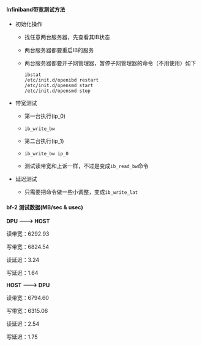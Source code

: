 #### Infiniband带宽测试方法

* 初始化操作
  
  * 找任意两台服务器，先查看其IB状态
  
  * 两台服务器都要重启IB的服务
  
  * 两台服务器都要开子网管理器，暂停子网管理器的命令（不用使用）如下
    
    ```shell
    ibstat
    /etc/init.d/openibd restart
    /etc/init.d/opensmd start
    /etc/init.d/opensmd stop           
    ```

* 带宽测试
  
  * 第一台执行(ip_0)
  
  * ```shell
    ib_write_bw
    ```
  
  * 第二台执行(ip_1)
  
  * ```shell
    ib_write_bw ip_0
    ```
  
  * 测试读带宽和上诉一样，不过是变成`ib_read_bw`命令

* 延迟测试
  
  * 只需要把命令做一些小调整，变成`ib_write_lat`

#### bf-2 测试数据(MB/sec & usec)

**DPU ---> HOST**

读带宽：6292.93

写带宽：6824.54

读延迟：3.24

写延迟：1.64

**HOST ---> DPU**

读带宽：6794.60

写带宽：6315.06

读延迟：2.54

写延迟：1.75
